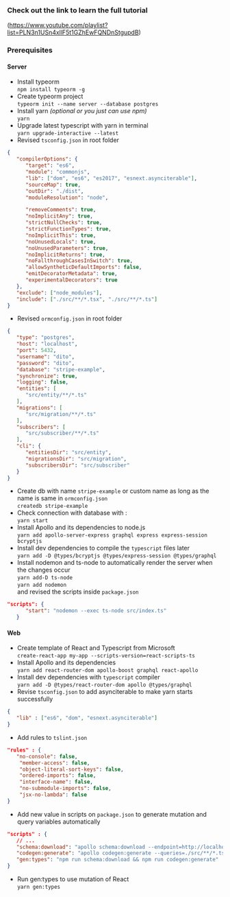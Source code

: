### Check out the link to learn the full tutorial
(https://www.youtube.com/playlist?list=PLN3n1USn4xllF5t1GZhEwFQNDnStgupdB)

### Prerequisites

#### Server
* Install typeorm <br />
`npm install typeorm -g`
* Create typeorm project <br />
`typeorm init --name server --database postgres`
* Install yarn *(optional or you just can use npm)* <br />
`yarn`
* Upgrade latest typescript with yarn in terminal <br />
`yarn upgrade-interactive --latest`
* Revised `tsconfig.json` in root folder <br />
```json
{
   "compilerOptions": {
      "target": "es6",
      "module": "commonjs",
      "lib": ["dom", "es6", "es2017", "esnext.asynciterable"],
      "sourceMap": true,
      "outDir": "./dist",
      "moduleResolution": "node",

      "removeComments": true,
      "noImplicitAny": true,
      "strictNullChecks": true,
      "strictFunctionTypes": true,
      "noImplicitThis": true,
      "noUnusedLocals": true,
      "noUnusedParameters": true,
      "noImplicitReturns": true,
      "noFallthroughCasesInSwitch": true,
      "allowSyntheticDefaultImports": false,
      "emitDecoratorMetadata": true,
      "experimentalDecorators": true
   },
   "exclude": ["node_modules"],
   "include": ["./src/**/*.tsx", "./src/**/*.ts"]
}
```
* Revised `ormconfig.json` in root folder <br />
```json
{
   "type": "postgres",
   "host": "localhost",
   "port": 5432,
   "username": "dito",
   "password": "dito",
   "database": "stripe-example",
   "synchronize": true,
   "logging": false,
   "entities": [
      "src/entity/**/*.ts"
   ],
   "migrations": [
      "src/migration/**/*.ts"
   ],
   "subscribers": [
      "src/subscriber/**/*.ts"
   ],
   "cli": {
      "entitiesDir": "src/entity",
      "migrationsDir": "src/migration",
      "subscribersDir": "src/subscriber"
   }
}
```
* Create db with name `stripe-example` or custom name as long as the name is same in `ormconfig.json` <br />
`createdb stripe-example`
* Check connection with database with : <br />
`yarn start`
* Install Apollo and its dependencies to node.js <br />
`yarn add apollo-server-express graphql express express-session bcryptjs`
* Install dev dependencies to compile the `typescript` files later <br />
`yarn add -D @types/bcryptjs @types/express-session @types/graphql`
* Install nodemon and ts-node to automatically render the server when the changes occur <br />
`yarn add-D ts-node` <br />
`yarn add nodemon` <br />
and revised the scripts inside `package.json`
```json
"scripts": {
      "start": "nodemon --exec ts-node src/index.ts"
   }
```

#### Web
* Create template of React and Typescript from Microsoft <br />
`create-react-app my-app --scripts-version=react-scripts-ts`
* Install Apollo and its dependencies <br />
`yarn add react-router-dom apollo-boost graphql react-apollo`
* Install dev dependencies with `typescript` compiler <br />
`yarn add -D @types/react-router-dom apollo @types/graphql`
* Revise `tsconfig.json` to add asynciterable to make yarn starts successfully <br />
```json
{
   "lib" : ["es6", "dom", "esnext.asynciterable"]
}
```
*  Add rules to `tslint.json` <br />
```json
"rules" : {
   "no-console": false,
    "member-access": false,
    "object-literal-sort-keys": false,
    "ordered-imports": false,
    "interface-name": false,
    "no-submodule-imports": false,
    "jsx-no-lambda": false
}
```
* Add new value in scripts on `package.json` to generate mutation and query variables automatically <br />
```json
"scripts" : {
   // ...
   "schema:download": "apollo schema:download --endpoint=http://localhost:4000/graphql",
   "codegen:generate": "apollo codegen:generate --queries=./src/**/*.tsx --localSchemaFile=./schema.json --tagName=gql --addTypename --globalTypesFile=src/types/graphql-global-types.ts --outputFlat --target=typescript ./src/schemaTypes.ts",
   "gen:types": "npm run schema:download && npm run codegen:generate"
}
```
* Run gen:types to use mutation of React <br />
`yarn gen:types`


